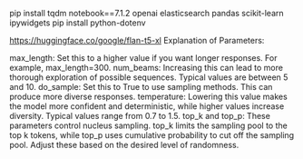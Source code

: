 pip install tqdm notebook==7.1.2 openai elasticsearch pandas scikit-learn ipywidgets 
pip install python-dotenv

https://huggingface.co/google/flan-t5-xl
Explanation of Parameters:

max_length: Set this to a higher value if you want longer responses. For example, max_length=300.
num_beams: Increasing this can lead to more thorough exploration of possible sequences. Typical values are between 5 and 10.
do_sample: Set this to True to use sampling methods. This can produce more diverse responses.
temperature: Lowering this value makes the model more confident and deterministic, while higher values increase diversity. Typical values range from 0.7 to 1.5.
top_k and top_p: These parameters control nucleus sampling. top_k limits the sampling pool to the top k tokens, while top_p uses cumulative probability to cut off the sampling pool. Adjust these based on the desired level of randomness.